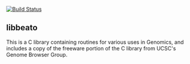 [![Build Status](https://travis-ci.org/CRG-Barcelona/libbeato.svg?branch=master)](https://travis-ci.org/CRG-Barcelona/libbeato)
## libbeato
This is a C library containing routines for various uses in Genomics, and includes a copy of the freeware portion of the C library from UCSC's Genome Browser Group.  
